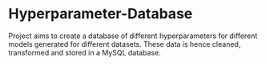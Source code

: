 # Hyperparameter-Database
Project aims to create a database of different hyperparameters for different models generated for different datasets. These data is hence cleaned, transformed and stored in a MySQL database.
